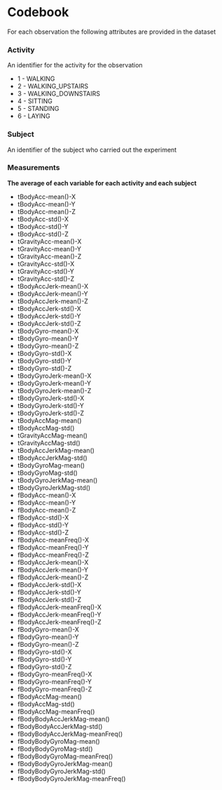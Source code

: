 # Codebook

For each observation the following attributes are provided in the dataset

### Activity 
An identifier for the activity for the observation

* 1 - WALKING
* 2 - WALKING_UPSTAIRS
* 3 - WALKING_DOWNSTAIRS
* 4 - SITTING
* 5 - STANDING
* 6 - LAYING


### Subject

An identifier of the subject who carried out the experiment

### Measurements     
**The average of each variable for each activity and each subject**

* tBodyAcc-mean()-X              
* tBodyAcc-mean()-Y               
* tBodyAcc-mean()-Z               
* tBodyAcc-std()-X               
* tBodyAcc-std()-Y
* tBodyAcc-std()-Z 
* tGravityAcc-mean()-X           
* tGravityAcc-mean()-Y            
* tGravityAcc-mean()-Z            
* tGravityAcc-std()-X            
* tGravityAcc-std()-Y             
* tGravityAcc-std()-Z             
* tBodyAccJerk-mean()-X          
* tBodyAccJerk-mean()-Y           
* tBodyAccJerk-mean()-Z           
* tBodyAccJerk-std()-X           
* tBodyAccJerk-std()-Y            
* tBodyAccJerk-std()-Z            
* tBodyGyro-mean()-X             
* tBodyGyro-mean()-Y              
* tBodyGyro-mean()-Z              
* tBodyGyro-std()-X              
* tBodyGyro-std()-Y               
* tBodyGyro-std()-Z               
* tBodyGyroJerk-mean()-X         
* tBodyGyroJerk-mean()-Y          
* tBodyGyroJerk-mean()-Z          
* tBodyGyroJerk-std()-X          
* tBodyGyroJerk-std()-Y           
* tBodyGyroJerk-std()-Z           
* tBodyAccMag-mean()             
* tBodyAccMag-std()               
* tGravityAccMag-mean()           
* tGravityAccMag-std()           
* tBodyAccJerkMag-mean()          
* tBodyAccJerkMag-std()           
* tBodyGyroMag-mean()            
* tBodyGyroMag-std()              
* tBodyGyroJerkMag-mean()         
* tBodyGyroJerkMag-std()         
* fBodyAcc-mean()-X               
* fBodyAcc-mean()-Y               
* fBodyAcc-mean()-Z              
* fBodyAcc-std()-X                
* fBodyAcc-std()-Y                
* fBodyAcc-std()-Z               
* fBodyAcc-meanFreq()-X           
* fBodyAcc-meanFreq()-Y           
* fBodyAcc-meanFreq()-Z          
* fBodyAccJerk-mean()-X           
* fBodyAccJerk-mean()-Y           
* fBodyAccJerk-mean()-Z          
* fBodyAccJerk-std()-X            
* fBodyAccJerk-std()-Y            
* fBodyAccJerk-std()-Z           
* fBodyAccJerk-meanFreq()-X       
* fBodyAccJerk-meanFreq()-Y       
* fBodyAccJerk-meanFreq()-Z      
* fBodyGyro-mean()-X              
* fBodyGyro-mean()-Y              
* fBodyGyro-mean()-Z             
* fBodyGyro-std()-X               
* fBodyGyro-std()-Y               
* fBodyGyro-std()-Z              
* fBodyGyro-meanFreq()-X          
* fBodyGyro-meanFreq()-Y          
* fBodyGyro-meanFreq()-Z         
* fBodyAccMag-mean()              
* fBodyAccMag-std()               
* fBodyAccMag-meanFreq()         
* fBodyBodyAccJerkMag-mean()      
* fBodyBodyAccJerkMag-std()       
* fBodyBodyAccJerkMag-meanFreq() 
* fBodyBodyGyroMag-mean()         
* fBodyBodyGyroMag-std()      
* fBodyBodyGyroMag-meanFreq()    
* fBodyBodyGyroJerkMag-mean()     
* fBodyBodyGyroJerkMag-std()  
* fBodyBodyGyroJerkMag-meanFreq()
